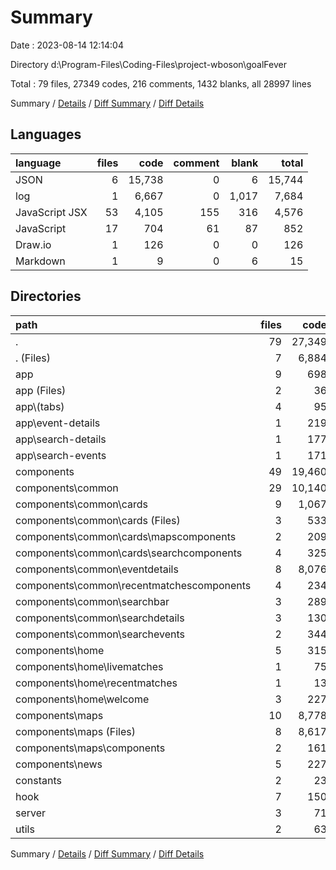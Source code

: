 # Summary

Date : 2023-08-14 12:14:04

Directory d:\\Program-Files\\Coding-Files\\project-wboson\\goalFever

Total : 79 files,  27349 codes, 216 comments, 1432 blanks, all 28997 lines

Summary / [Details](details.md) / [Diff Summary](diff.md) / [Diff Details](diff-details.md)

## Languages
| language | files | code | comment | blank | total |
| :--- | ---: | ---: | ---: | ---: | ---: |
| JSON | 6 | 15,738 | 0 | 6 | 15,744 |
| log | 1 | 6,667 | 0 | 1,017 | 7,684 |
| JavaScript JSX | 53 | 4,105 | 155 | 316 | 4,576 |
| JavaScript | 17 | 704 | 61 | 87 | 852 |
| Draw.io | 1 | 126 | 0 | 0 | 126 |
| Markdown | 1 | 9 | 0 | 6 | 15 |

## Directories
| path | files | code | comment | blank | total |
| :--- | ---: | ---: | ---: | ---: | ---: |
| . | 79 | 27,349 | 216 | 1,432 | 28,997 |
| . (Files) | 7 | 6,884 | 0 | 1,027 | 7,911 |
| app | 9 | 698 | 92 | 72 | 862 |
| app (Files) | 2 | 36 | 1 | 9 | 46 |
| app\\(tabs) | 4 | 95 | 30 | 16 | 141 |
| app\\event-details | 1 | 219 | 0 | 6 | 225 |
| app\\search-details | 1 | 177 | 49 | 20 | 246 |
| app\\search-events | 1 | 171 | 12 | 21 | 204 |
| components | 49 | 19,460 | 112 | 273 | 19,845 |
| components\\common | 29 | 10,140 | 68 | 158 | 10,366 |
| components\\common\\cards | 9 | 1,067 | 24 | 44 | 1,135 |
| components\\common\\cards (Files) | 3 | 533 | 17 | 14 | 564 |
| components\\common\\cards\\mapscomponents | 2 | 209 | 4 | 9 | 222 |
| components\\common\\cards\\searchcomponents | 4 | 325 | 3 | 21 | 349 |
| components\\common\\eventdetails | 8 | 8,076 | 7 | 33 | 8,116 |
| components\\common\\recentmatchescomponents | 4 | 234 | 12 | 28 | 274 |
| components\\common\\searchbar | 3 | 289 | 12 | 12 | 313 |
| components\\common\\searchdetails | 3 | 130 | 0 | 10 | 140 |
| components\\common\\searchevents | 2 | 344 | 13 | 31 | 388 |
| components\\home | 5 | 315 | 10 | 29 | 354 |
| components\\home\\livematches | 1 | 75 | 5 | 9 | 89 |
| components\\home\\recentmatches | 1 | 13 | 2 | 3 | 18 |
| components\\home\\welcome | 3 | 227 | 3 | 17 | 247 |
| components\\maps | 10 | 8,778 | 25 | 69 | 8,872 |
| components\\maps (Files) | 8 | 8,617 | 6 | 44 | 8,667 |
| components\\maps\\components | 2 | 161 | 19 | 25 | 205 |
| components\\news | 5 | 227 | 9 | 17 | 253 |
| constants | 2 | 23 | 0 | 3 | 26 |
| hook | 7 | 150 | 5 | 29 | 184 |
| server | 3 | 71 | 2 | 17 | 90 |
| utils | 2 | 63 | 5 | 11 | 79 |

Summary / [Details](details.md) / [Diff Summary](diff.md) / [Diff Details](diff-details.md)